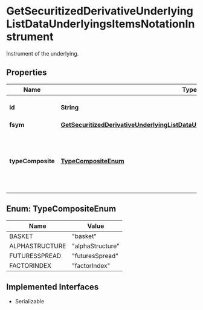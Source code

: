 

# GetSecuritizedDerivativeUnderlyingListDataUnderlyingsItemsNotationInstrument

Instrument of the underlying.

## Properties

Name | Type | Description | Notes
------------ | ------------- | ------------- | -------------
**id** | **String** | Identifier of the instrument. |  [optional]
**fsym** | [**GetSecuritizedDerivativeUnderlyingListDataUnderlyingsItemsNotationInstrumentFsym**](GetSecuritizedDerivativeUnderlyingListDataUnderlyingsItemsNotationInstrumentFsym.md) |  |  [optional]
**typeComposite** | [**TypeCompositeEnum**](#TypeCompositeEnum) | Type of composite instrument, in case the underlying is a composite instrument. | Value | Description | | --- | --- | | basket | A basket is a composite instrument which consists of several components. Its value is calculated as the weighted combination of the levels of the components. All weights are positive. | | alphaStructure | An alpha structure is a composite instrument which consists of two components. Its value is calculated as the difference of the performances of the components. The performances are measured starting at the date specified in the conditions of the securitized derivative. | | futuresSpread | A futures spread is a composite instrument which is built of two or more different futures contracts as its components.  | | factorIndex | A factor index is a composite instrument that reflects the day-to-day performance of its component, multiplied with a constant factor. The related capital costs and fees for calculation and administration are not represented. |   |  [optional]



## Enum: TypeCompositeEnum

Name | Value
---- | -----
BASKET | &quot;basket&quot;
ALPHASTRUCTURE | &quot;alphaStructure&quot;
FUTURESSPREAD | &quot;futuresSpread&quot;
FACTORINDEX | &quot;factorIndex&quot;


## Implemented Interfaces

* Serializable


